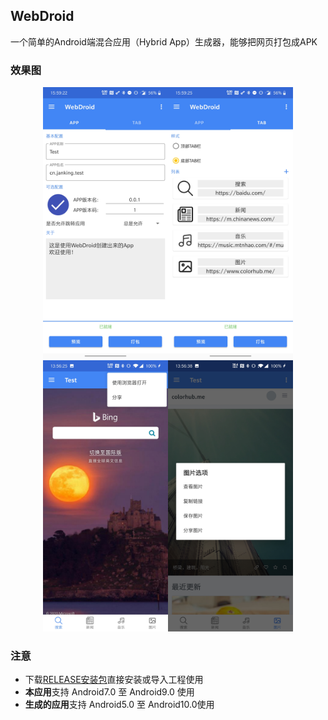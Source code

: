 ## WebDroid
一个简单的Android端混合应用（Hybrid App）生成器，能够把网页打包成APK

### 效果图

<center class="half">    
    <img src="README.assets/Screenshot_20200413-155923.jpg" width="200"/><img src="README.assets/Screenshot_20200413-155925.jpg" width="200"/><img src="README.assets/Screenshot_20200407-135626.jpg" width="200"/><img src="README.assets/Screenshot_20200407-135639.jpg" width="200"/>
</center>

### 注意

* 下载[RELEASE安装包](https://github.com/JankingWon/WebDroid/releases)直接安装或导入工程使用
* **本应用**支持 Android7.0 至 Android9.0 使用
* **生成的应用**支持 Android5.0 至 Android10.0使用
